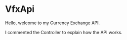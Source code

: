 # VfxApi

Hello, welcome to my Currency Exchange API.

I commented the Controller to explain how the API works.
